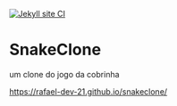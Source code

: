 [![Jekyll site CI](https://github.com/Rafael-Dev-21/SnakeClone/actions/workflows/jekyll.yml/badge.svg)](https://github.com/Rafael-Dev-21/SnakeClone/actions/workflows/jekyll.yml)
# SnakeClone
um clone do jogo da cobrinha

<https://rafael-dev-21.github.io/snakeclone/>
